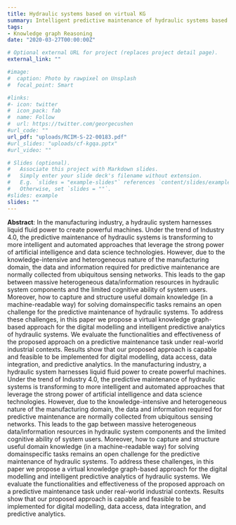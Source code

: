 ```yaml
---
title: Hydraulic systems based on virtual KG
summary: Intelligent predictive maintenance of hydraulic systems based on virtual knowledge graph.
tags:
- Knowledge graph Reasoning
date: "2020-03-27T00:00:00Z"

# Optional external URL for project (replaces project detail page).
external_link: ""

#image:
#  caption: Photo by rawpixel on Unsplash
#  focal_point: Smart

#links:
#- icon: twitter
#  icon_pack: fab
#  name: Follow
#  url: https://twitter.com/georgecushen
#url_code: ""
url_pdf: "uploads/RCIM-S-22-00183.pdf"
#url_slides: "uploads/cf-kgqa.pptx"
#url_video: ""

# Slides (optional).
#   Associate this project with Markdown slides.
#   Simply enter your slide deck's filename without extension.
#   E.g. `slides = "example-slides"` references `content/slides/example-slides.md`.
#   Otherwise, set `slides = ""`.
#slides: example
slides: ""
---
```


**Abstract**:
In the manufacturing industry, a hydraulic system harnesses liquid fluid power to create powerful machines. Under the trend of Industry 4.0, the predictive maintenance of hydraulic systems is transforming to more intelligent and automated approaches that leverage the strong power of artificial intelligence and data science technologies. However, due to the knowledge-intensive and heterogeneous nature of the manufacturing domain, the data and information required for predictive maintenance are normally collected from ubiquitous sensing networks. This leads to the gap between massive heterogeneous data/information resources in hydraulic system components and the limited cognitive ability of system users. Moreover, how to capture and structure useful domain knowledge (in a machine-readable way) for solving domainspecific tasks remains an open challenge for the predictive maintenance of hydraulic systems. To address these challenges, in this paper we propose a virtual knowledge graph-based approach for the digital modelling and intelligent predictive analytics of hydraulic systems. We evaluate the functionalities and effectiveness of the proposed approach on a predictive maintenance task under real-world industrial contexts. Results show that our proposed approach is capable and feasible to be implemented for digital modelling, data access, data integration, and predictive analytics.
In the manufacturing industry, a hydraulic system harnesses liquid fluid power to create powerful machines. Under the trend of Industry 4.0, the predictive maintenance of hydraulic systems is transforming to more intelligent and automated approaches that leverage the strong power of artificial intelligence and data science technologies. However, due to the knowledge-intensive and heterogeneous nature of the manufacturing domain, the data and information required for predictive maintenance are normally collected from ubiquitous sensing networks. This leads to the gap between massive heterogeneous data/information resources in hydraulic system components and the limited cognitive ability of system users. Moreover, how to capture and structure useful domain knowledge (in a machine-readable way) for solving domainspecific tasks remains an open challenge for the predictive maintenance of hydraulic systems. To address these challenges, in this paper we propose a virtual knowledge graph-based approach for the digital modelling and intelligent predictive analytics of hydraulic systems. We evaluate the functionalities and effectiveness of the proposed approach on a predictive maintenance task under real-world industrial contexts. Results show that our proposed approach is capable and feasible to be implemented for digital modelling, data access, data integration, and predictive analytics.